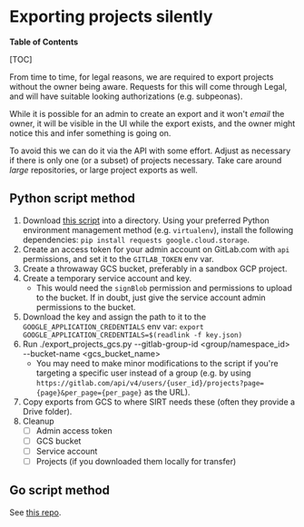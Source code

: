 # Exporting projects silently

**Table of Contents**

[TOC]

From time to time, for legal reasons, we are required to export projects without the owner being aware.  Requests for this will come through Legal, and will have suitable looking authorizations (e.g. subpeonas).

While it is possible for an admin to create an export and it won't *email* the owner, it will be visible in the UI while the export exists, and the owner might notice this and infer something is going on.

To avoid this we can do it via the API with some effort. Adjust as necessary if there is only one (or a subset) of projects necessary. Take care around *large* repositories, or large project exports as well.

## Python script method

1. Download [this script](https://gitlab.com/-/snippets/3615502) into a directory. Using your preferred Python environment management method (e.g. `virtualenv`), install the following dependencies: `pip install requests google.cloud.storage`.
1. Create an access token for your admin account on GitLab.com with `api` permissions, and set it to the `GITLAB_TOKEN` env var.
1. Create a throwaway GCS bucket, preferably in a sandbox GCP project.
1. Create a temporary service account and key.
   - This would need the `signBlob` permission and permissions to upload to the bucket. If in doubt, just give the service account admin permissions to the bucket.
1. Download the key and assign the path to it to the `GOOGLE_APPLICATION_CREDENTIALS` env var: `export GOOGLE_APPLICATION_CREDENTIALS=$(readlink -f key.json)`
1. Run ./export_projects_gcs.py --gitlab-group-id <group/namespace_id> --bucket-name <gcs_bucket_name>
   - You may need to make minor modifications to the script if you're targeting a specific user instead of a group (e.g. by using `https://gitlab.com/api/v4/users/{user_id}/projects?page={page}&per_page={per_page}` as the URL).
1. Copy exports from GCS to where SIRT needs these (often they provide a Drive folder).
1. Cleanup
   - [ ] Admin access token
   - [ ] GCS bucket
   - [ ] Service account
   - [ ] Projects (if you downloaded them locally for transfer)

## Go script method

See [this repo](https://ops.gitlab.net/gl-infra/auto-project-export).
